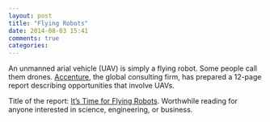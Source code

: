 ```yaml
---
layout: post
title: "Flying Robots"
date: 2014-08-03 15:41
comments: true
categories: 
---
```

An unmanned arial vehicle (UAV) is simply a flying robot. Some people call them drones. [Accenture](http://accenture.com/), the global consulting firm, has prepared a 12-page report describing opportunities that involve UAVs.

Title of the report: [It’s Time for Flying Robots](/downloads/Flying-Robots-Accenture.pdf). Worthwhile reading for anyone interested in science, engineering, or business.



